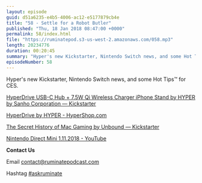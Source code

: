 ```yaml
---
layout: episode
guid: d51a6235-e4b5-4006-ac12-e5177879cb4e
title: "58 - Settle for a Robot Butler"
published: "Thu, 18 Jan 2018 08:47:00 +0000"
permalink: 58/index.html
file: "https://ruminatepod.s3-us-west-2.amazonaws.com/058.mp3"
length: 20234776
duration: 00:20:45
summary: "Hyper's new Kickstarter, Nintendo Switch news, and some Hot Tips™ for CES."
episodeNumber: 58
---
```


Hyper's new Kickstarter, Nintendo Switch news, and some Hot Tips™ for CES.

[HyperDrive USB-C Hub + 7.5W Qi Wireless Charger iPhone Stand by HYPER by Sanho Corporation — Kickstarter](https://www.kickstarter.com/projects/hypershop/hyperdrive-usb-c-hub-75w-qi-wireless-charger-iphon?ref=watched_project_launched)

[HyperDrive by HYPER - HyperShop.com](https://www.hypershop.com/collections/hyperdrive)

[The Secret History of Mac Gaming by Unbound — Kickstarter](https://www.kickstarter.com/projects/769422597/the-secret-history-of-mac-gaming)

[Nintendo Direct Mini 1.11.2018 - YouTube](https://www.youtube.com/watch?v=a_u7g5BlfiY)

**Contact Us**

Email [contact@ruminatepodcast.com](mailto:contact@ruminatepodcast.com)

Hashtag [#askruminate](https://twitter.com/search?q=askruminate)
